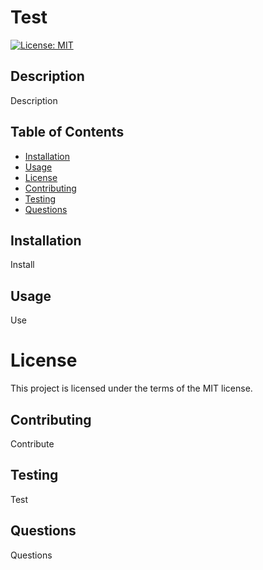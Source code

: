 # Test
  [![License: MIT](https://img.shields.io/badge/License-MIT-yellow.svg)](https://opensource.org/licenses/MIT)
  ## Description
  Description
  ## Table of Contents
  * [Installation](#installation)
  * [Usage](#usage)
  * [License](#license)
  * [Contributing](#contributing)
  * [Testing](#testing)
  * [Questions](#questions)
  ## Installation
  Install
  ## Usage
  Use
  # License
This project is licensed under the terms of the MIT license.
  ## Contributing
  Contribute
  ## Testing
  Test
  ## Questions
  Questions
  